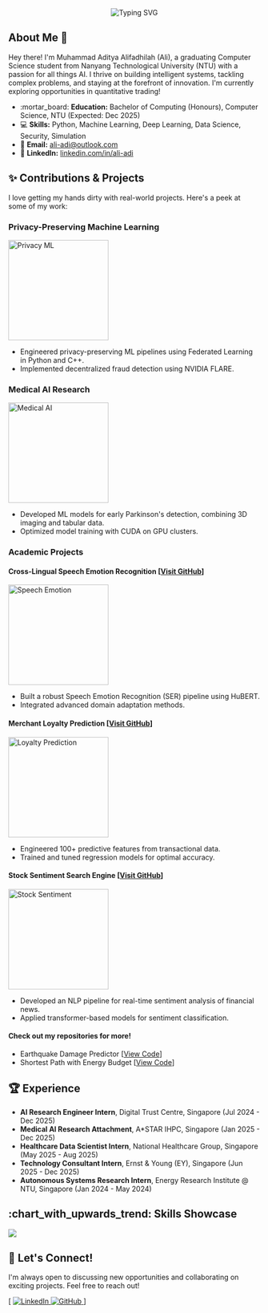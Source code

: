 <div align="center">

<img src="https://readme-typing-svg.herokuapp.com/?font=Fira%20Code&center=true&vCenter=true&width=600&height=45&lines=Muhammad+Aditya+Alifadhilah;AI+Enthusiast;Data+Scientist;Quantitative+Trader;Always+Learning!" alt="Typing SVG" />

</div>

## About Me 👋

Hey there! I'm Muhammad Aditya Alifadhilah (Ali), a graduating Computer Science student from Nanyang Technological University (NTU) with a passion for all things AI. I thrive on building intelligent systems, tackling complex problems, and staying at the forefront of innovation. I'm currently exploring opportunities in quantitative trading!

*   :mortar\_board: **Education:** Bachelor of Computing (Honours), Computer Science, NTU (Expected: Dec 2025)
*   :computer: **Skills:** Python, Machine Learning, Deep Learning, Data Science, Security, Simulation
*   :email: **Email:** [ali-adi@outlook.com](mailto:ali-adi@outlook.com)
*   :link: **LinkedIn:** [linkedin.com/in/ali-adi](https://www.linkedin.com/in/ali-adi)

## :sparkles: Contributions & Projects

I love getting my hands dirty with real-world projects. Here's a peek at some of my work:

### Privacy-Preserving Machine Learning

<img src="https://via.placeholder.com/200x150" alt="Privacy ML" width="200"/>

*   Engineered privacy-preserving ML pipelines using Federated Learning in Python and C++.
*   Implemented decentralized fraud detection using NVIDIA FLARE.

### Medical AI Research

<img src="https://via.placeholder.com/200x150" alt="Medical AI" width="200"/>

*   Developed ML models for early Parkinson's detection, combining 3D imaging and tabular data.
*   Optimized model training with CUDA on GPU clusters.

### Academic Projects

#### Cross-Lingual Speech Emotion Recognition [[Visit GitHub](YourGithubLinkHere)]

<img src="https://via.placeholder.com/200x150" alt="Speech Emotion" width="200"/>

*   Built a robust Speech Emotion Recognition (SER) pipeline using HuBERT.
*   Integrated advanced domain adaptation methods.

#### Merchant Loyalty Prediction [[Visit GitHub](YourGithubLinkHere)]

<img src="https://via.placeholder.com/200x150" alt="Loyalty Prediction" width="200"/>

*   Engineered 100+ predictive features from transactional data.
*   Trained and tuned regression models for optimal accuracy.

#### Stock Sentiment Search Engine [[Visit GitHub](YourGithubLinkHere)]

<img src="https://via.placeholder.com/200x150" alt="Stock Sentiment" width="200"/>

*   Developed an NLP pipeline for real-time sentiment analysis of financial news.
*   Applied transformer-based models for sentiment classification.

#### Check out my repositories for more!

*   Earthquake Damage Predictor [[View Code](YourGithubLinkHere)]
*   Shortest Path with Energy Budget [[View Code](YourGithubLinkHere)]

## :trophy:  Experience

*   **AI Research Engineer Intern**, Digital Trust Centre, Singapore (Jul 2024 - Dec 2025)
*   **Medical AI Research Attachment**, A\*STAR IHPC, Singapore (Jan 2025 - Dec 2025)
*   **Healthcare Data Scientist Intern**, National Healthcare Group, Singapore (May 2025 - Aug 2025)
*   **Technology Consultant Intern**, Ernst & Young (EY), Singapore (Jun 2025 - Dec 2025)
*   **Autonomous Systems Research Intern**, Energy Research Institute @ NTU, Singapore (Jan 2024 - May 2024)

## :chart\_with\_upwards\_trend: Skills Showcase

<p align="left">
<a href="https://skillicons.dev">
    <img src="https://skillicons.dev/icons?i=py,cpp,java,sql,bash,pytorch,tensorflow,scikit,pandas,numpy,docker,git,github,linux" />
</a>
</p>

## :handshake: Let's Connect!

I'm always open to discussing new opportunities and collaborating on exciting projects. Feel free to reach out!

[
  <a href="https://www.linkedin.com/in/yourlinkedinprofile/" rel="noreferrer">
    <img
      src="https://img.shields.io/badge/LinkedIn-blue?style=for-the-badge&logo=linkedin&logoColor=white"
      alt="LinkedIn"
    />
  </a>
  <a href="https://github.com/yourgithubusername" rel="noreferrer">
    <img
      src="https://img.shields.io/badge/GitHub-black?style=for-the-badge&logo=github&logoColor=white"
      alt="GitHub"
    />
  </a>
]

<div align="center">
  <img src="https://komarev.com/ghpvc/?username=yourgithubusername&style=flat-square&color=blue" alt=""/>
</div>
